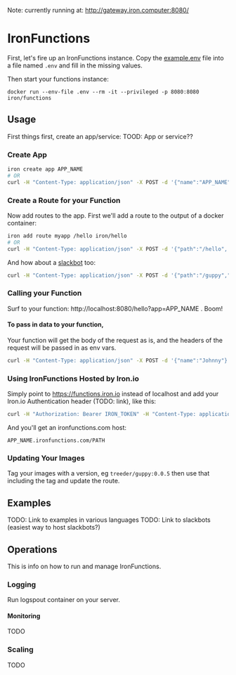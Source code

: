 Note: currently running at: http://gateway.iron.computer:8080/

# IronFunctions

First, let's fire up an IronFunctions instance. Copy the [example.env](example.env) file into a file named `.env` and fill in the missing values. 

Then start your functions instance:

```
docker run --env-file .env --rm -it --privileged -p 8080:8080 iron/functions
```

## Usage

First things first, create an app/service:
TOOD: App or service??

### Create App

```sh
iron create app APP_NAME
# OR
curl -H "Content-Type: application/json" -X POST -d '{"name":"APP_NAME"}' http://localhost:8080/api/v1/apps
```

### Create a Route for your Function

Now add routes to the app. First we'll add a route to the output of a docker container:

```sh
iron add route myapp /hello iron/hello
# OR
curl -H "Content-Type: application/json" -X POST -d '{"path":"/hello", "image":"iron/hello"}' http://localhost:8080/api/v1/apps/myapp/routes
```

And how about a [slackbot](https://github.com/treeder/slackbots/tree/master/guppy) too:

```sh
curl -H "Content-Type: application/json" -X POST -d '{"path":"/guppy","image":"treeder/guppy:0.0.2", "content_type": "application/json"}' http://localhost:8080/api/v1/apps/myapp/routes
```

### Calling your Function

Surf to your function: http://localhost:8080/hello?app=APP_NAME . Boom! 

#### To pass in data to your function,

Your function will get the body of the request as is, and the headers of the request will be passed in as env vars. 

```sh
curl -H "Content-Type: application/json" -X POST -d '{"name":"Johnny"}' http://localhost:8080/hello?app=APP_NAME
```

### Using IronFunctions Hosted by Iron.io

Simply point to https://functions.iron.io instead of localhost and add your Iron.io Authentication header (TODO: link), like this:

```sh
curl -H "Authorization: Bearer IRON_TOKEN" -H "Content-Type: application/json" -X POST -d '{"name":"APP_NAME"}' https://functions.iron.io/api/v1/apps
```

And you'll get an ironfunctions.com host:

```
APP_NAME.ironfunctions.com/PATH
```

### Updating Your Images

Tag your images with a version, eg `treeder/guppy:0.0.5` then use that including the tag and update
the route.

## Examples

TODO: Link to examples in various languages
TODO: Link to slackbots (easiest way to host slackbots?)

## Operations

This is info on how to run and manage IronFunctions. 

### Logging

Run logspout container on your server.  

#### Monitoring

TODO

### Scaling

TODO

